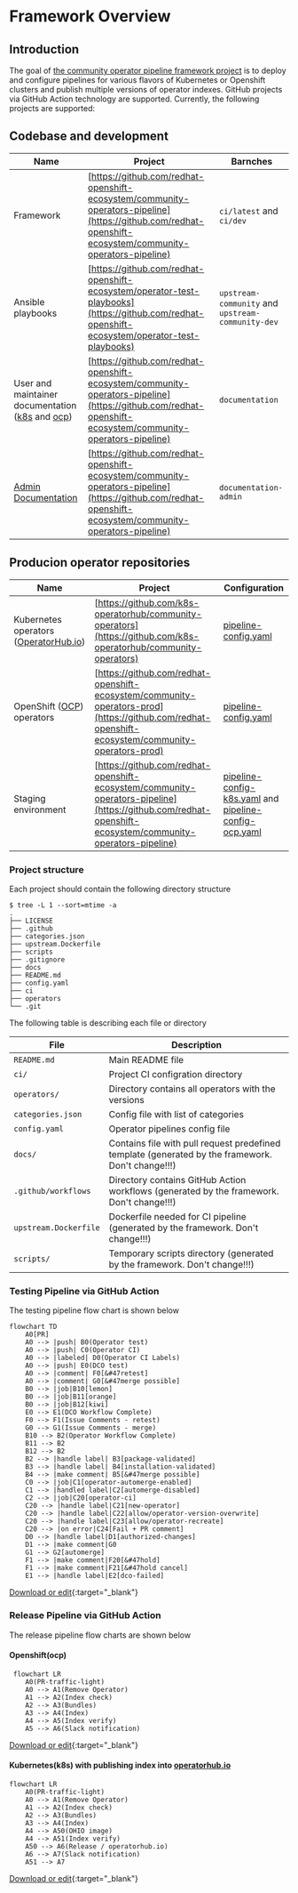 # Framework Overview

## Introduction

The goal of [the community operator pipeline framework project](https://github.com/redhat-openshift-ecosystem/community-operators-pipeline) is to deploy and configure pipelines for various flavors of Kubernetes or Openshift clusters and publish multiple versions of operator indexes.
GitHub projects via GitHub Action technology are supported. Currently, the following projects are supported:


## Codebase and development
| Name | Project| Barnches |
|------|--------|---------------|
|Framework|[https://github.com/redhat-openshift-ecosystem/community-operators-pipeline](https://github.com/redhat-openshift-ecosystem/community-operators-pipeline)|`ci/latest` and `ci/dev`|
|Ansible playbooks|[https://github.com/redhat-openshift-ecosystem/operator-test-playbooks](https://github.com/redhat-openshift-ecosystem/operator-test-playbooks)|`upstream-community` and `upstream-community-dev`|
|User and maintainer documentation ([k8s](https://k8s-operatorhub.github.io/community-operators/) and [ocp](https://redhat-openshift-ecosystem.github.io/community-operators-prod/))|[https://github.com/redhat-openshift-ecosystem/community-operators-pipeline](https://github.com/redhat-openshift-ecosystem/community-operators-pipeline)|`documentation`|
|[Admin Documentation](https://redhat-openshift-ecosystem.github.io/community-operators-pipeline/)|[https://github.com/redhat-openshift-ecosystem/community-operators-pipeline](https://github.com/redhat-openshift-ecosystem/community-operators-pipeline)|`documentation-admin`|


## Producion operator repositories
| Name | Project| Configuration |
|------|--------|---------------|
|Kubernetes operators ([OperatorHub.io](https://operatorhub.io/))|[https://github.com/k8s-operatorhub/community-operators](https://github.com/k8s-operatorhub/community-operators)|[pipeline-config.yaml](https://github.com/k8s-operatorhub/community-operators/blob/main/ci/pipeline-config-k8s.yaml)|
|OpenShift ([OCP](https://www.redhat.com/en/technologies/cloud-computing/openshift)) operators|[https://github.com/redhat-openshift-ecosystem/community-operators-prod](https://github.com/redhat-openshift-ecosystem/community-operators-prod)|[pipeline-config.yaml](https://github.com/redhat-openshift-ecosystem/community-operators-prod/blob/main/ci/pipeline-config-ocp.yaml)|
|Staging environment|[https://github.com/redhat-openshift-ecosystem/community-operators-pipeline](https://github.com/redhat-openshift-ecosystem/community-operators-pipeline)|[pipeline-config-k8s.yaml](https://github.com/redhat-openshift-ecosystem/community-operators-prod/blob/main/ci/pipeline-config-k8s.yaml) and [pipeline-config-ocp.yaml](https://github.com/redhat-openshift-ecosystem/community-operators-prod/blob/main/ci/pipeline-config-ocp.yaml)|

### Project structure
Each project should contain the following directory structure
```
$ tree -L 1 --sort=mtime -a
.
├── LICENSE
├── .github
├── categories.json
├── upstream.Dockerfile
├── scripts
├── .gitignore
├── docs
├── README.md
├── config.yaml
├── ci
├── operators
└── .git
```
The following table is describing each file or directory

| File | Description |
|------|--------|
|`README.md`|Main README file|
|`ci/`|Project CI configration directory|
|`operators/`|Directory contains all operators with the versions|
|`categories.json`|Config file with list of categories|
|`config.yaml`|Operator pipelines config file|
|`docs/`|Contains file with pull request predefined template (generated by the framework. Don't change!!!)|
|`.github/workflows`|Directory contains GitHub Action workflows (generated by the framework. Don't change!!!)|
|`upstream.Dockerfile`|Dockerfile needed for CI pipeline (generated by the framework. Don't change!!!)|
|`scripts/`|Temporary scripts directory (generated by the framework. Don't change!!!)|


### Testing Pipeline via GitHub Action

The testing pipeline flow chart is shown below

```mermaid
flowchart TD
    A0[PR]
    A0 --> |push| B0(Operator test)
    A0 --> |push| C0(Operator CI)
    A0 --> |labeled| D0(Operator CI Labels)
    A0 --> |push| E0(DCO test)
    A0 --> |comment| F0[&#47retest]
    A0 --> |comment| G0[&#47merge possible]
    B0 --> |job|B10[lemon]
    B0 --> |job|B11[orange]
    B0 --> |job|B12[kiwi]
    E0 --> E1(DCO Workflow Complete)
    F0 --> F1(Issue Comments - retest)
    G0 --> G1(Issue Comments - merge)
    B10 --> B2(Operator Workflow Complete)
    B11 --> B2
    B12 --> B2
    B2 --> |handle label| B3[package-validated]
    B3 --> |handle label| B4[installation-validated]
    B4 --> |make comment| B5[&#47merge possible]
    C0 --> |job|C1[operator-automerge-enabled]
    C1 --> |handled label|C2[automerge-disabled]
    C2 --> |job|C20[operator-ci]
    C20 --> |handle label|C21[new-operator]
    C20 --> |handle label|C22[allow/operator-version-overwrite]
    C20 --> |handle label|C23[allow/operator-recreate]
    C20 --> |on error|C24[Fail + PR comment]
    D0 --> |handle label|D1[authorized-changes]
    D1 --> |make comment|G0
    G1 --> G2[automerge]
    F1 --> |make comment|F20[&#47hold]
    F1 --> |make comment|F21[&#47hold cancel]
    E1 --> |handle label|E2[dco-failed]
```
 [Download or edit](https://mermaid.live/edit#pako:eNqFlGFvmzAQhv-KxaQp04oGNNOkfJg0IESVJrXqJk0a6QcHX4IXYyPbNNog_30GTJJuzsYnm3te3713mNYrBAFv4W2ZOBQllhp9TdccmedTkD88Pk1r5PsfUVc3quxQHMzua5BYC4k0KP3GBSUXUHL3B8LwBhiQDqUvKPS5f6-c5y2DWZrcu_IVoqqA6w5lQf761fyDhB56ugKtRqgCuQNUC6XohoGFYwv_EJsuDoOcQSW4MxbmQmK-cwujfE8P1IaWY2gZDuV_E3LftxoloqqZKdR6yUYqC2d3SjXQh_tyFfLRaMdyq5FbObjBkcVM8QMXR-f2XkttzFh22kcv9-O2KzEnDNAwui6-bdsaF3u8A_8ZM0qwBnI8WsWtSzFvW8qVxoxhTQV3yOajrMJ7QNO84vfXx5VcdD0xE7FOfdxoMQh84NjgZOLDy7qILSyJ2vasIFQNkqmoJLrIEQXnJMU0YPPWYTeJwrblcPAnwflAN95Xwcx43p0yPINUfaOEWRwk1fC_I27_OkJCIQE7lIIjkFJIo5rnGaYMvUUPj1PXrbPUlSYNh3aVQtJfQHzzzzDXQE0J0tAxw1VgP94xuIryU79tpswly6LxqpaCkX9z4YlDBeYFsOnuhQ4DS9NpUgh_a1z3c_ZuPFNKhSkxv8G2F649XUIFa29hlgS2uGF67a15jzZ1_80uCTXt9RZbzBTceL2dLz954S20bGCCUop3Elcnqsb8uxDT_vgb-wq9ow){:target="_blank"}

### Release Pipeline via GitHub Action
The release pipeline flow charts are shown below
#### Openshift(ocp)
```mermaid
 flowchart LR
    A0(PR-traffic-light)
    A0 --> A1(Remove Operator)
    A1 --> A2(Index check)
    A2 --> A3(Bundles)
    A3 --> A4(Index)
    A4 --> A5(Index verify)
    A5 --> A6(Slack notification)
```
 [Download or edit](https://mermaid.live/edit#pako:eNo9j8tqAzEMRX_FaDWFDDSvLmZRSGkXhULLZFe8EbacMfFjcOS0IeTf6-K6Wkn3XAndK6ioCQYwLn6pCROLt1EGUWp3332MPSc0xqre2cPEd42Ivn8Uu2U3ko9nEu8zJeSYGl9Wvupeg6ZvoSZSx8ZWla27pxy0o1PT11Xf1J2mbqq6_bt0pmTNpcFthQ_d3qE6ihDZlleRbQzFAgvwlDxaXeJdf1ck8ESeJAyl1WQwO5Ygw61Y86yR6UXbEgMGg-5EC8DMcX8JCgZOmZrp2eIhof93zRg-Y2zz7QfnHGgI){:target="_blank"}

#### Kubernetes(k8s) with publishing index into [operatorhub.io](https://operatorhub.io/)

```mermaid
flowchart LR
    A0(PR-traffic-light)
    A0 --> A1(Remove Operator)
    A1 --> A2(Index check)
    A2 --> A3(Bundles)
    A3 --> A4(Index)
    A4 --> A50(OHIO image)
    A4 --> A51(Index verify)
    A50 --> A6(Release / operatorhub.io)
    A6 --> A7(Slack notification)
    A51 --> A7
```

 [Download or edit](https://mermaid.live/edit#pako:eNpdkM1qwzAQhF9F6KRC3Mb5BR8KKS00UHBxbsWXrbSyRWTJyFLaEPLuVbGVQ3RazTfandWFciuQFlRq-8NbcJ58VLUh8ezm7LPKvAMpFc-0alr_kAjJsmeyy1mFnT0hKXt04K1LPB_5gu2NwF_CW-THxBYjW7KXYITGIenLUV-Nb5K6GtX1nJXv-5KoDhq8Z_k05oROyXOi6ynkJobUCAOSJ2KnnG34flQ2OTejccsOGviRGOtV3Bi8subWbNpoS2e0Q9eBEvHPLv-0pr7FDmtaxFKghKB9TWtzjdbQC_D4JlScSQsJesAZheDt4Ww4LbwLmEyvChoH3c3Vg_myNt2vfzEqfgM){:target="_blank"}



